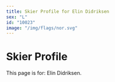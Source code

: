 ```yaml
---
title: Skier Profile for Elin Didriksen
sex: "L"
id: "10023"
image: "/img/flags/nor.svg" 
---
```


# Skier Profile

This page is for: Elin Didriksen.
    